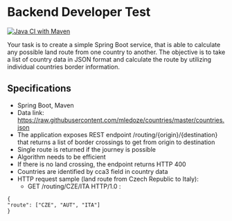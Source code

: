 # Backend Developer Test
[![Java CI with Maven](https://github.com/JiriFrankCZ/ukol-2022/actions/workflows/maven.yml/badge.svg)](https://github.com/JiriFrankCZ/ukol-2022/actions/workflows/maven.yml)

Your task is to create a simple Spring Boot service, that is able to calculate any possible land
route from one country to another. The objective is to take a list of country data in JSON format
and calculate the route by utilizing individual countries border information.

## Specifications
- Spring Boot, Maven
- Data link: https://raw.githubusercontent.com/mledoze/countries/master/countries.json
- The application exposes REST endpoint /routing/{origin}/{destination} that returns a list of border crossings to get from origin to destination
- Single route is returned if the journey is possible
- Algorithm needs to be efficient
- If there is no land crossing, the endpoint returns HTTP 400
- Countries are identified by cca3 field in country data
- HTTP request sample (land route from Czech Republic to Italy):
  - GET /routing/CZE/ITA HTTP/1.0 :

```
{
"route": ["CZE", "AUT", "ITA"]
}
```
